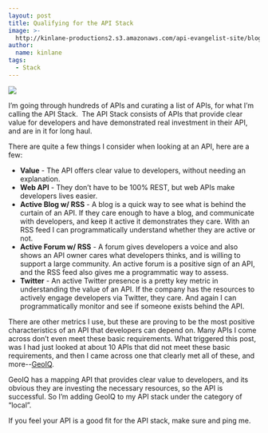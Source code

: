 ```yaml
---
layout: post
title: Qualifying for the API Stack
image: >-
  http://kinlane-productions2.s3.amazonaws.com/api-evangelist-site/blog/geoiq-logo.jpg
author:
  name: kinlane
tags:
  - Stack
---
```

[![](http://kinlane-productions2.s3.amazonaws.com/api-evangelist/geoiq/geoiq-logo.jpg)](http://www.geoiq.com/)

I’m going through hundreds of APIs and curating a list of APIs, for what I’m calling the API Stack.  The API Stack consists of APIs that provide clear value for developers and have demonstrated real investment in their API, and are in it for long haul.

There are quite a few things I consider when looking at an API, here are a few:

*   **Value** - The API offers clear value to developers, without needing an explanation.
*   **Web API** - They don’t have to be 100% REST, but web APIs make developers lives easier.
*   **Active Blog w/ RSS** - A blog is a quick way to see what is behind the curtain of an API. If they care enough to have a blog, and communicate with developers, and keep it active it demonstrates they care. With an RSS feed I can programmatically understand whether they are active or not.
*   **Active Forum w/ RSS** - A forum gives developers a voice and also shows an API owner cares what developers thinks, and is willing to support a large community. An active forum is a positive sign of an API, and the RSS feed also gives me a programmatic way to assess.
*   **Twitter** - An active Twitter presence is a pretty key metric in understanding the value of an API. If the company has the resources to actively engage developers via Twitter, they care. And again I can programmatically monitor and see if someone exists behind the API.

There are other metrics I use, but these are proving to be the most positive characteristics of an API that developers can depend on. Many APIs I come across don’t even meet these basic requirements. What triggered this post, was I had just looked at about 10 APIs that did not meet these basic requirements, and then I came across one that clearly met all of these, and more--[GeoIQ](http://www.geoiq.com/).

GeoIQ has a mapping API that provides clear value to developers, and its obvious they are investing the necessary resources, so the API is successful. So I’m adding GeoIQ to my API stack under the category of “local”.

If you feel your API is a good fit for the API stack, make sure and ping me.